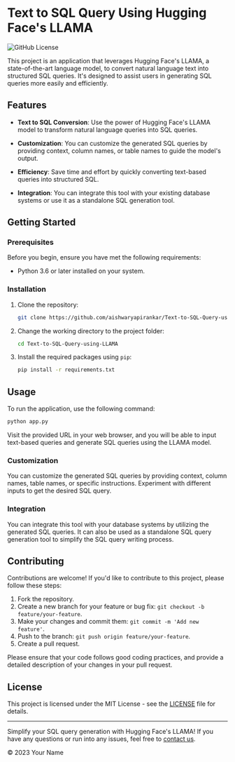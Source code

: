 # Text to SQL Query Using Hugging Face's LLAMA

![GitHub License](https://img.shields.io/github/license/aishwaryapirankar/Text-to-SQL-Query-using-LLAMA)

This project is an application that leverages Hugging Face's LLAMA, a state-of-the-art language model, to convert natural language text into structured SQL queries. It's designed to assist users in generating SQL queries more easily and efficiently.

## Features

- **Text to SQL Conversion**: Use the power of Hugging Face's LLAMA model to transform natural language queries into SQL queries.

- **Customization**: You can customize the generated SQL queries by providing context, column names, or table names to guide the model's output.

- **Efficiency**: Save time and effort by quickly converting text-based queries into structured SQL.

- **Integration**: You can integrate this tool with your existing database systems or use it as a standalone SQL generation tool.

## Getting Started

### Prerequisites

Before you begin, ensure you have met the following requirements:

- Python 3.6 or later installed on your system.

### Installation

1. Clone the repository:

   ```bash
   git clone https://github.com/aishwaryapirankar/Text-to-SQL-Query-using-LLAMA.git
   ```

2. Change the working directory to the project folder:

   ```bash
   cd Text-to-SQL-Query-using-LLAMA
   ```

3. Install the required packages using `pip`:

   ```bash
   pip install -r requirements.txt
   ```

## Usage

To run the application, use the following command:

```bash
python app.py
```

Visit the provided URL in your web browser, and you will be able to input text-based queries and generate SQL queries using the LLAMA model.

### Customization

You can customize the generated SQL queries by providing context, column names, table names, or specific instructions. Experiment with different inputs to get the desired SQL query.

### Integration

You can integrate this tool with your database systems by utilizing the generated SQL queries. It can also be used as a standalone SQL query generation tool to simplify the SQL query writing process.

## Contributing

Contributions are welcome! If you'd like to contribute to this project, please follow these steps:

1. Fork the repository.
2. Create a new branch for your feature or bug fix: `git checkout -b feature/your-feature`.
3. Make your changes and commit them: `git commit -m 'Add new feature'`.
4. Push to the branch: `git push origin feature/your-feature`.
5. Create a pull request.

Please ensure that your code follows good coding practices, and provide a detailed description of your changes in your pull request.

## License

This project is licensed under the MIT License - see the [LICENSE](LICENSE) file for details.

---

Simplify your SQL query generation with Hugging Face's LLAMA! If you have any questions or run into any issues, feel free to [contact us](mailto:your-email@example.com).

© 2023 Your Name
